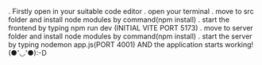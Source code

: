 . Firstly open in your suitable code editor 
. open your terminal 
. move to src folder and install node modules by command(npm install)
. start the frontend by typing npm run dev (INITIAL VITE PORT 5173)
. move to server folder and install node modules by command(npm install)
. start the server by typing nodemon app.js(PORT 4001)
AND the application starts working! (●'◡'●):-D
